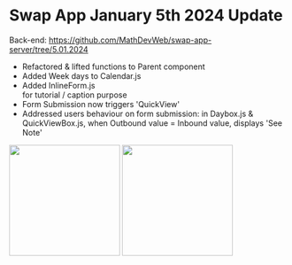 # Swap App January 5th 2024 Update

Back-end: https://github.com/MathDevWeb/swap-app-server/tree/5.01.2024

- Refactored & lifted functions to Parent component
- Added Week days to Calendar.js
- Added InlineForm.js <div> for tutorial / caption purpose
- Form Submission now triggers 'QuickView'
- Addressed users behaviour on form submission: in Daybox.js & QuickViewBox.js, when Outbound value = Inbound value, displays 'See Note'

<div>
    <img src="https://github.com/MathDevWeb/swap-app/assets/140265706/b829f94e-19da-494c-84cf-d5adee4048d6" height= 200 />
    <span><img src="https://github.com/MathDevWeb/swap-app/assets/140265706/29df45e9-e021-4c92-a23f-db6356595070" height= 200 /></span>
  </div>
